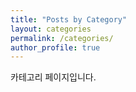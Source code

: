 ```yaml
---
title: "Posts by Category"
layout: categories
permalink: /categories/
author_profile: true
---
```



카테고리 페이지입니다. 

